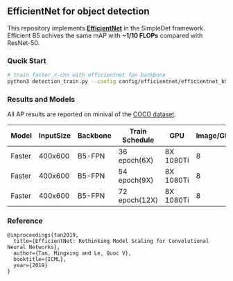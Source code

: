 ## EfficientNet for object detection
This repository implements [**EfficientNet**](https://arxiv.org/abs/1905.11946) in the SimpleDet framework. Efficient B5 achives the same mAP with **~1/10 FLOPs** compared with ResNet-50.

### Qucik Start
```bash
# train faster r-cnn with efficientnet fpn backbone
python3 detection_train.py --config config/efficientnet/efficientnet_b5_fpn_bn_scratch_400_6x.py
```

### Results and Models
All AP results are reported on minival of the [COCO dataset](http://cocodataset.org).

|Model|InputSize|Backbone|Train Schedule|GPU|Image/GPU|FP16|Train MEM|Train Speed|Box AP|Link|
|-----|-----|--------|--------------|---|---------|----|---------|-----------|---------------|----|
|Faster|400x600|B5-FPN|36 epoch(6X)|8X 1080Ti|8|yes|-|75 img/s|37.2|[model](https://1dv.aflat.top/efficientnet_b5_fpn_bn_scratch_400_6x.zip)|
|Faster|400x600|B5-FPN|54 epoch(9X)|8X 1080Ti|8|yes|-|75 img/s|37.9|-|
|Faster|400x600|B5-FPN|72 epoch(12X)|8X 1080Ti|8|yes|-|75 img/s|38.3|-|

### Reference
```
@inproceedings{tan2019,
  title={EfficientNet: Rethinking Model Scaling for Convolutional Neural Networks},
  author={Tan, Mingxing and Le, Quoc V},
  booktitle={ICML},
  year={2019}
}
```

